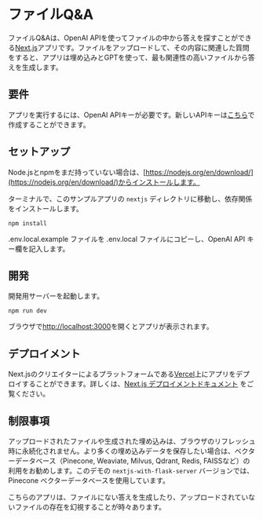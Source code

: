 # ファイルQ&A

ファイルQ&Aは、OpenAI APIを使ってファイルの中から答えを探すことができる[Next.js](https://nextjs.org/)アプリです。ファイルをアップロードして、その内容に関連した質問をすると、アプリは埋め込みとGPTを使って、最も関連性の高いファイルから答えを生成します。

## 要件

アプリを実行するには、OpenAI APIキーが必要です。新しいAPIキーは[こちら](https://beta.openai.com/account/api-keys)で作成することができます。

## セットアップ

Node.jsとnpmをまだ持っていない場合は、[https://nodejs.org/en/download/](https://nodejs.org/en/download/)からインストールします。

ターミナルで、このサンプルアプリの `nextjs` ディレクトリに移動し、依存関係をインストールします。

```
npm install
```

.env.local.example ファイルを .env.local ファイルにコピーし、OpenAI API キー欄を記入します。

## 開発

開発用サーバーを起動します。

```
npm run dev
```

ブラウザで[http://localhost:3000](http://localhost:3000)を開くとアプリが表示されます。

## デプロイメント

Next.jsのクリエイターによるプラットフォームである[Vercel](https://vercel.com/new?utm_medium=default-template&filter=next.js&utm_source=create-next-app&utm_campaign=create-next-app-readme)上にアプリをデプロイすることができます。詳しくは、[Next.js デプロイメントドキュメント](https://nextjs.org/docs/deployment) をご覧ください。

## 制限事項

アップロードされたファイルや生成された埋め込みは、ブラウザのリフレッシュ時に永続化されません。より多くの埋め込みデータを保存したい場合は、ベクターデータベース（Pinecone, Weaviate, Milvus, Qdrant, Redis, FAISSなど）の利用をお勧めします。このデモの `nextjs-with-flask-server` バージョンでは、Pinecone ベクターデータベースを使用しています。

こちらのアプリは、ファイルにない答えを生成したり、アップロードされていないファイルの存在を幻視することが時々あります。
